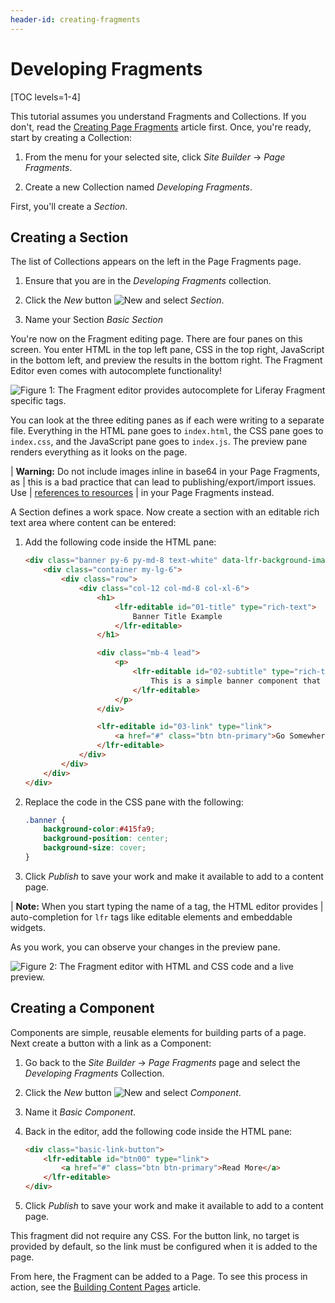 ```yaml
---
header-id: creating-fragments
---
```


# Developing Fragments

[TOC levels=1-4]

This tutorial assumes you understand Fragments and Collections. If you don't,
read the
[Creating Page Fragments](/docs/7-2/user/-/knowledge_base/u/creating-page-fragments)
article first. Once, you're ready, start by creating a Collection:

1.  From the menu for your selected site, click *Site Builder* &rarr; *Page
    Fragments*.
 
2.  Create a new Collection named *Developing Fragments*.

First, you'll create a *Section*.

## Creating a Section

The list of Collections appears on the left in the Page Fragments page.

1.  Ensure that you are in the *Developing Fragments* collection.

2.  Click the *New* button ![New](../../../images/icon-add.png) and select
    *Section*.

3.  Name your Section *Basic Section*

You're now on the Fragment editing page. There are four panes on this screen.
You enter HTML in the top left pane, CSS in the top right, JavaScript in the
bottom left, and preview the results in the bottom right. The Fragment Editor
even comes with autocomplete functionality!

![Figure 1: The Fragment editor provides autocomplete for Liferay Fragment specific tags.](../../../images/fragment-editor-autocomplete.png)

You can look at the three editing panes as if each were writing to a separate 
file. Everything in the HTML pane goes to `index.html`, the CSS pane goes to 
`index.css`, and the JavaScript pane goes to `index.js`. The preview pane
renders everything as it looks on the page. 

| **Warning:** Do not include images inline in base64 in your Page Fragments, as 
| this is a bad practice that can lead to publishing/export/import issues. Use 
| [references to resources](/docs/7-2/frameworks/-/knowledge_base/f/including-default-resources-in-fragments) 
| in your Page Fragments instead.

A Section defines a work space. Now create a section with an editable rich text
area where content can be entered:

1.  Add the following code inside the HTML pane:

    ```html
    <div class="banner py-6 py-md-8 text-white" data-lfr-background-image-id="banner">
        <div class="container my-lg-6">
            <div class="row">
                <div class="col-12 col-md-8 col-xl-6">
                    <h1>
                        <lfr-editable id="01-title" type="rich-text">
                            Banner Title Example
                        </lfr-editable>
                    </h1>

                    <div class="mb-4 lead">
                        <p>
                            <lfr-editable id="02-subtitle" type="rich-text">
                                This is a simple banner component that you can use must provide extra information.
                            </lfr-editable>
                        </p>
                    </div>

                    <lfr-editable id="03-link" type="link">
                        <a href="#" class="btn btn-primary">Go Somewhere</a>
                    </lfr-editable>
                </div>
            </div>
        </div>
    </div>
    ```

2.  Replace the code in the CSS pane with the following:

    ```css
    .banner {
        background-color:#415fa9;
        background-position: center;
        background-size: cover;
    }
    ```

3.  Click *Publish* to save your work and make it available to add to a content
    page.

| **Note:** When you start typing the name of a tag, the HTML editor provides 
| auto-completion for `lfr` tags like editable elements and embeddable widgets.

As you work, you can observe your changes in the preview pane.

![Figure 2: The Fragment editor with HTML and CSS code and a live preview.](../../../images/fragment-editor-basic.png)

## Creating a Component

Components are simple, reusable elements for building parts of a page. Next
create a button with a link as a Component:

1.  Go back to the *Site Builder* &rarr; *Page Fragments* page and select the
    *Developing Fragments* Collection.

2.  Click the *New* button ![New](../../../images/icon-add.png) and select
    *Component*.

3.  Name it *Basic Component*.

4.  Back in the editor, add the following code inside the HTML pane:

    ```html
    <div class="basic-link-button">
        <lfr-editable id="btn00" type="link">
            <a href="#" class="btn btn-primary">Read More</a>
        </lfr-editable>
    </div>
    ```

5.  Click *Publish* to save your work and make it available to add to a content 
    page.

This fragment did not require any CSS. For the button link, no target is 
provided by default, so the link must be configured when it is added to the
page.

From here, the Fragment can be added to a Page. To see this process in action, 
see the
[Building Content Pages](/docs/7-2/user/-/knowledge_base/u/building-content-pages)
article.
